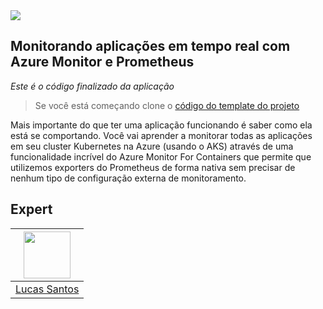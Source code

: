 <img src="https://storage.googleapis.com/golden-wind/experts-club/capa-github.svg" />

## Monitorando aplicações em tempo real com Azure Monitor e Prometheus

*Este é o código finalizado da aplicação*

> Se você está começando clone o [código do template do projeto](https://github.com/rocketseat-experts-club/template-monitor-aks-prometheus-2021-02-10)

Mais importante do que ter uma aplicação funcionando é saber como ela está se comportando. Você vai aprender a monitorar todas as aplicações em seu cluster Kubernetes na Azure (usando o AKS) através de uma funcionalidade incrível do Azure Monitor For Containers que permite que utilizemos exporters do Prometheus de forma nativa sem precisar de nenhum tipo de configuração externa de monitoramento.

## Expert

| [<img src="https://avatars.githubusercontent.com/u/3200560?s=460&u=6dedae29bfef0935115fe73e92cd5f2498d2351d&v=4" width="75px;"/>](https://github.com/khaosdoctor) |
| :-: |
|[Lucas Santos](https://github.com/khaosdoctor)|

